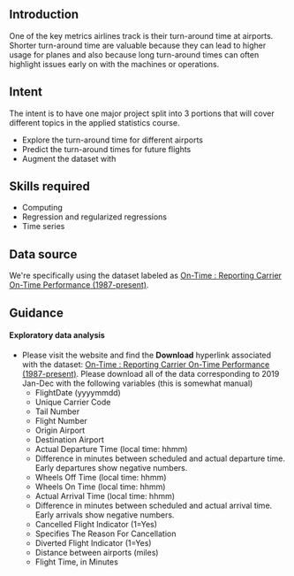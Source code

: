 ## Introduction

One of the key metrics airlines track is their turn-around time at airports.
Shorter turn-around time are valuable because they can lead to higher usage
for planes and also because long turn-around times can often highlight issues
early on with the machines or operations.

## Intent

The intent is to have one major project split into 3 portions that will cover different
topics in the applied statistics course.

- Explore the turn-around time for different airports
- Predict the turn-around times for future flights
- Augment the dataset with

## Skills required

- Computing
- Regression and regularized regressions
- Time series

## Data source

We're specifically using the dataset labeled as [On-Time : Reporting Carrier On-Time Performance (1987-present)](https://www.transtats.bts.gov/tables.asp?gnoyr_VQ=FGJ&flf_gnoyr_anzr=g_bagVZR_eRcbegVaT).


## Guidance

#### Exploratory data analysis

- Please visit the website and find the **Download** hyperlink associated with the dataset: [On-Time : Reporting Carrier On-Time Performance (1987-present)](https://www.transtats.bts.gov/tables.asp?gnoyr_VQ=FGJ&flf_gnoyr_anzr=g_bagVZR_eRcbegVaT). Please download all of the data corresponding to 2019 Jan-Dec with the following variables (this is somewhat manual)
  - FlightDate (yyyymmdd)
  - Unique Carrier Code
  - Tail Number
  - Flight Number
  - Origin Airport
  - Destination Airport
  - Actual Departure Time (local time: hhmm)
  - Difference in minutes between scheduled and actual departure time. Early departures show negative numbers.
  - Wheels Off Time (local time: hhmm)
  - Wheels On Time (local time: hhmm)
  - Actual Arrival Time (local time: hhmm)
  - Difference in minutes between scheduled and actual arrival time. Early arrivals show negative numbers.
  - Cancelled Flight Indicator (1=Yes)
  - Specifies The Reason For Cancellation
  - Diverted Flight Indicator (1=Yes)
  - Distance between airports (miles)
  - Flight Time, in Minutes


